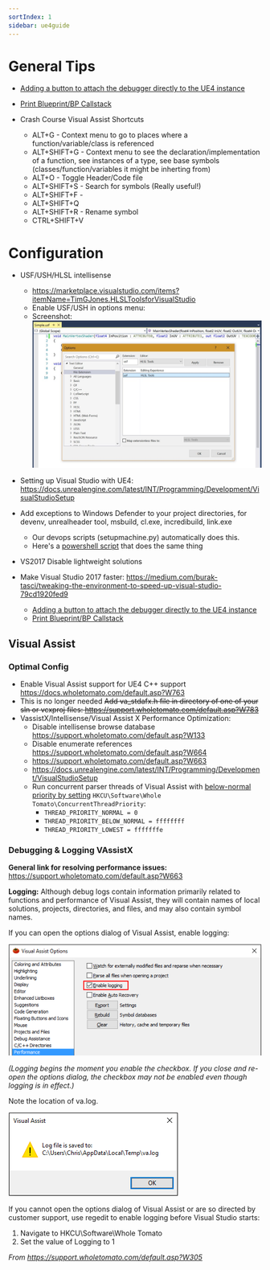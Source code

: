 ```yaml
---
sortIndex: 1
sidebar: ue4guide
---
```


# General Tips

- [Adding a button to attach the debugger directly to the UE4 instance](/ue4guide/general-debugging/add-vs-autoattach-to-ue4-button)

- [Print Blueprint/BP Callstack](/ue4guide/general-debugging/print-bp-callstack)

- Crash Course Visual Assist Shortcuts
  - ALT+G - Context menu to go to places where a function/variable/class is referenced
  - ALT+SHIFT+G - Context menu to see the declaration/implementation of a function, see instances of a type, see base symbols (classes/function/variables it might be inherting from)
  - ALT+O - Toggle Header/Code file
  - ALT+SHIFT+S - Search for symbols (Really useful!)
  - ALT+SHIFT+F -
  - ALT+SHIFT+Q
  - ALT+SHIFT+R - Rename symbol
  - CTRL+SHIFT+V

# Configuration

- USF/USH/HLSL intellisense
  - <https://marketplace.visualstudio.com/items?itemName=TimGJones.HLSLToolsforVisualStudio>
  - Enable USF/USH in options menu:
  - Screenshot: ![VSTipsUE4_Overview](../_assets/VSTipsUE4_Overview.jpg)

- Setting up Visual Studio with UE4: <https://docs.unrealengine.com/latest/INT/Programming/Development/VisualStudioSetup>

- Add exceptions to Windows Defender to your project directories, for devenv, unrealheader tool, msbuild, cl.exe, incredibuild, link.exe
  - Our devops scripts (setupmachine.py) automatically does this.
  - Here's a [powershell script](/ue4guide/development-setup/windows-defender-exclusions-script) that does the same thing

- VS2017 Disable lightweight solutions

- Make Visual Studio 2017 faster: <https://medium.com/burak-tasci/tweaking-the-environment-to-speed-up-visual-studio-79cd1920fed9>
  - [Adding a button to attach the debugger directly to the UE4 instance](/ue4guide/vs-autoattach-to-ue4-button)
  - [Print Blueprint/BP Callstack](/print-blueprint-callstack)

## Visual Assist

### Optimal Config

- Enable Visual Assist support for UE4 C++ support <https://docs.wholetomato.com/default.asp?W763>
- This is no longer needed ~~Add va_stdafx.h file in directory of one of your sln or vcxproj files: <https://support.wholetomato.com/default.asp?W783>~~
- VassistX/Intellisense/Visual Assist X Performance Optimization:
  - Disable intellisense browse database <https://support.wholetomato.com/default.asp?W133>
  - Disable enumerate references <https://support.wholetomato.com/default.asp?W664>
  - <https://support.wholetomato.com/default.asp?W663>
  - <https://docs.unrealengine.com/latest/INT/Programming/Development/VisualStudioSetup>
  - Run concurrent parser threads of Visual Assist with [below-normal priority by setting](https://support.wholetomato.com/default.asp?W774) `HKCU\Software\Whole Tomato\ConcurrentThreadPriority`:
    - `THREAD_PRIORITY_NORMAL = 0`
    - `THREAD_PRIORITY_BELOW_NORMAL = ffffffff`
    - `THREAD_PRIORITY_LOWEST = fffffffe`

### Debugging & Logging VAssistX

**General link for resolving performance issues:** <https://support.wholetomato.com/default.asp?W663>

**Logging:** Although debug logs contain information primarily related to functions and performance of Visual Assist, they will contain names of local solutions, projects, directories, and files, and may also contain symbol names.

If you can open the options dialog of Visual Assist, enable logging:

![](../_assets/VSTipsUE4_VAssistXDebug_options.png)

*(Logging begins the moment you enable the checkbox. If you close and re-open the options dialog, the checkbox may not be enabled even though logging is in effect.)*

Note the location of va.log.

![](../_assets/VSTipsUE4_VisualAssist.png)

If you cannot open the options dialog of Visual Assist or are so directed by customer support, use regedit to enable logging before Visual Studio starts:

1. Navigate to HKCU\\Software\\Whole Tomato
2. Set the value of Logging to 1

*From <https://support.wholetomato.com/default.asp?W305>*
